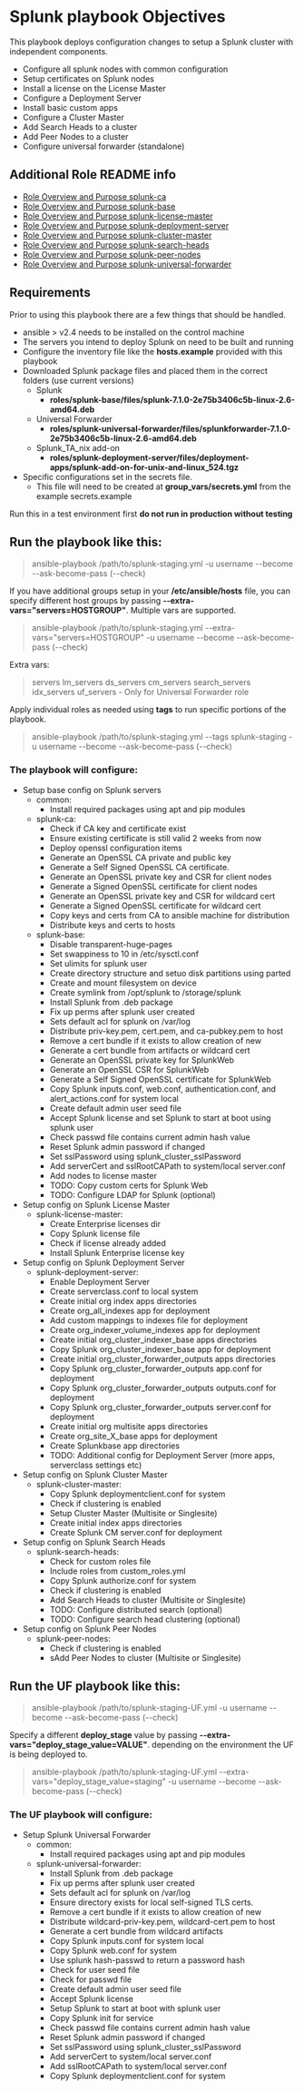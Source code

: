 # Splunk playbook Objectives
This playbook deploys configuration changes to setup a Splunk cluster with independent components.

  - Configure all splunk nodes with common configuration
  - Setup certificates on Splunk nodes
  - Install a license on the License Master
  - Configure a Deployment Server
  - Install basic custom apps
  - Configure a Cluster Master
  - Add Search Heads to a cluster
  - Add Peer Nodes to a cluster
  - Configure universal forwarder (standalone)

## Additional Role README info
- [Role Overview and Purpose splunk-ca](./roles/splunk-ca/README.md)
- [Role Overview and Purpose splunk-base](./roles/splunk-base/README.md)
- [Role Overview and Purpose splunk-license-master](./roles/splunk-license-master/README.md)
- [Role Overview and Purpose splunk-deployment-server](./roles/splunk-deployment-server/README.md)
- [Role Overview and Purpose splunk-cluster-master](./roles/splunk-cluster-master/README.md)
- [Role Overview and Purpose splunk-search-heads](./roles/splunk-search-heads/README.md)
- [Role Overview and Purpose splunk-peer-nodes](./roles/splunk-peer-nodes/README.md)
- [Role Overview and Purpose splunk-universal-forwarder](./roles/splunk-universal-forwarder/README.md)

## Requirements

Prior to using this playbook there are a few things that should be handled. 
  - ansible > v2.4 needs to be installed on the control machine
  - The servers you intend to deploy Splunk on need to be built and running
  - Configure the inventory file like the **hosts.example** provided with this playbook
  - Downloaded Splunk package files and placed them in the correct folders (use current versions)
    - Splunk
      - **roles/splunk-base/files/splunk-7.1.0-2e75b3406c5b-linux-2.6-amd64.deb**
    - Universal Forwarder
      - **roles/splunk-universal-forwarder/files/splunkforwarder-7.1.0-2e75b3406c5b-linux-2.6-amd64.deb**
    - Splunk_TA_nix add-on
      - **roles/splunk-deployment-server/files/deployment-apps/splunk-add-on-for-unix-and-linux_524.tgz**
  - Specific configurations set in the secrets file.
    - This file will need to be created at **group_vars/secrets.yml** from the example secrets.example

Run this in a test environment first **do not run in production without testing**

## Run the playbook like this:  
  >ansible-playbook /path/to/splunk-staging.yml -u username --become --ask-become-pass (--check)

If you have additional groups setup in your **/etc/ansible/hosts** file, you can specify different host groups by passing
**--extra-vars="servers=HOSTGROUP"**. Multiple vars are supported.
  >ansible-playbook /path/to/splunk-staging.yml --extra-vars="servers=HOSTGROUP" -u username --become --ask-become-pass (--check)

Extra vars:
  >servers
  >lm_servers
  >ds_servers
  >cm_servers
  >search_servers
  >idx_servers
  >uf_servers - Only for Universal Forwarder role

Apply individual roles as needed using **tags** to run specific portions of the playbook.
  >ansible-playbook /path/to/splunk-staging.yml --tags splunk-staging -u username --become --ask-become-pass (--check)

### The playbook will configure:
- Setup base config on Splunk servers
  - common:
    - Install required packages using apt and pip modules
  - splunk-ca:
    - Check if CA key and certificate exist
    - Ensure existing certificate is still valid 2 weeks from now
    - Deploy openssl configuration items
    - Generate an OpenSSL CA private and public key
    - Generate a Self Signed OpenSSL CA certificate.
    - Generate an OpenSSL private key and CSR for client nodes
    - Generate a Signed OpenSSL certificate for client nodes
    - Generate an OpenSSL private key and CSR for wildcard cert
    - Generate a Signed OpenSSL certificate for wildcard cert
    - Copy keys and certs from CA to ansible machine for distribution
    - Distribute keys and certs to hosts
  - splunk-base:
    - Disable transparent-huge-pages
    - Set swappiness to 10 in /etc/sysctl.conf
    - Set ulimits for splunk user
    - Create directory structure and setuo disk partitions using parted
    - Create and mount filesystem on device
    - Create symlink from /opt/splunk to /storage/splunk
    - Install Splunk from .deb package
    - Fix up perms after splunk user created
    - Sets default acl for splunk on /var/log
    - Distribute priv-key.pem, cert.pem, and ca-pubkey.pem to host
    - Remove a cert bundle if it exists to allow creation of new
    - Generate a cert bundle from artifacts or wildcard cert
    - Generate an OpenSSL private key for SplunkWeb
    - Generate an OpenSSL CSR for SplunkWeb
    - Generate a Self Signed OpenSSL certificate for SplunkWeb
    - Copy Splunk inputs.conf, web.conf, authentication.conf, and alert_actions.conf for system local
    - Create default admin user seed file
    - Accept Splunk license and set Splunk to start at boot using splunk user
    - Check passwd file contains current admin hash value
    - Reset Splunk admin password if changed
    - Set sslPassword using splunk_cluster_sslPassword
    - Add serverCert and sslRootCAPath to system/local server.conf
    - Add nodes to license master
    - TODO: Copy custom certs for Splunk Web
    - TODO: Configure LDAP for Splunk (optional)
- Setup config on Splunk License Master
  - splunk-license-master:
    - Create Enterprise licenses dir
    - Copy Splunk license file
    - Check if license already added
    - Install Splunk Enterprise license key
- Setup config on Splunk Deployment Server
  - splunk-deployment-server:
    - Enable Deployment Server
    - Create serverclass.conf to local system
    - Create initial org index apps directories
    - Create org_all_indexes app for deployment
    - Add custom mappings to indexes file for deployment
    - Create org_indexer_volume_indexes app for deployment
    - Create initial org_cluster_indexer_base apps directories
    - Copy Splunk org_cluster_indexer_base app for deployment
    - Create initial org_cluster_forwarder_outputs apps directories
    - Copy Splunk org_cluster_forwarder_outputs app.conf for deployment
    - Copy Splunk org_cluster_forwarder_outputs outputs.conf for deployment
    - Copy Splunk org_cluster_forwarder_outputs server.conf for deployment
    - Create initial org multisite apps directories
    - Create org_site_X_base apps for deployment
    - Create Splunkbase app directories
    - TODO: Additional config for Deployment Server (more apps, serverclass settings etc)
- Setup config on Splunk Cluster Master
  - splunk-cluster-master:
    - Copy Splunk deploymentclient.conf for system
    - Check if clustering is enabled
    - Setup Cluster Master (Multisite or Singlesite)
    - Create initial index apps directories
    - Create Splunk CM server.conf for deployment
- Setup config on Splunk Search Heads
  - splunk-search-heads:
    - Check for custom roles file
    - Include roles from custom_roles.yml
    - Copy Splunk authorize.conf for system
    - Check if clustering is enabled
    - Add Search Heads to cluster (Multisite or Singlesite)
    - TODO: Configure distributed search (optional)
    - TODO: Configure search head clustering (optional)
- Setup config on Splunk Peer Nodes
  - splunk-peer-nodes:
    - Check if clustering is enabled
    - sAdd Peer Nodes to cluster (Multisite or Singlesite)

## Run the UF playbook like this:  
  >ansible-playbook /path/to/splunk-staging-UF.yml -u username --become --ask-become-pass (--check)

Specify a different **deploy_stage** value by passing 
**--extra-vars="deploy_stage_value=VALUE"**. depending on the environment the UF is being deployed to.
  >ansible-playbook /path/to/splunk-staging-UF.yml --extra-vars="deploy_stage_value=staging" -u username --become --ask-become-pass (--check)

### The UF playbook will configure:
- Setup Splunk Universal Forwarder
  - common:
    - Install required packages using apt and pip modules
  - splunk-universal-forwarder:
    - Install Splunk from .deb package
    - Fix up perms after splunk user created
    - Sets default acl for splunk on /var/log
    - Ensure directory exists for local self-signed TLS certs.
    - Remove a cert bundle if it exists to allow creation of new
    - Distribute wildcard-priv-key.pem, wildcard-cert.pem to host
    - Generate a cert bundle from wildcard artifacts
    - Copy Splunk inputs.conf for system local
    - Copy Splunk web.conf for system
    - Use splunk hash-passwd to return a password hash
    - Check for user seed file
    - Check for passwd file
    - Create default admin user seed file
    - Accept Splunk license
    - Setup Splunk to start at boot with splunk user
    - Copy Splunk init for service
    - Check passwd file contains current admin hash value
    - Reset Splunk admin password if changed
    - Set sslPassword using splunk_cluster_sslPassword
    - Add serverCert to system/local server.conf
    - Add sslRootCAPath to system/local server.conf
    - Copy Splunk deploymentclient.conf for system
